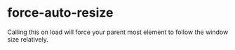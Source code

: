 force-auto-resize
=================

Calling this on load will force your parent most element to follow the window size relatively.

